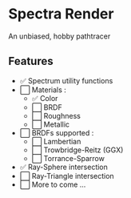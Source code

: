 # Spectra Render
 An unbiased, hobby pathtracer

## Features
 - ✅ Spectrum utility functions
 - ⬜ Materials :
 	- ✅ Color
 	- ⬜ BRDF
 	- ⬜ Roughness
 	- ⬜ Metallic
 - ⬜ BRDFs supported :
 	- ⬜ Lambertian
 	- ⬜ Trowbridge-Reitz (GGX) 
 	- ⬜ Torrance-Sparrow
 - ✅ Ray-Sphere intersection
 - ⬜ Ray-Triangle intersection
 - ⬜ More to come ...